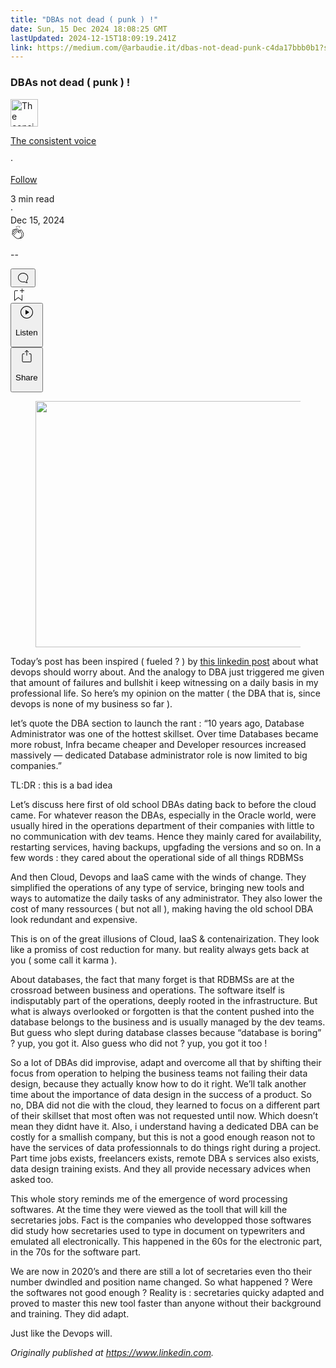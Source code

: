 ```yaml
---
title: "DBAs not dead ( punk ) !"
date: Sun, 15 Dec 2024 18:08:25 GMT
lastUpdated: 2024-12-15T18:09:19.241Z
link: https://medium.com/@arbaudie.it/dbas-not-dead-punk-c4da17bbb0b1?source=rss-c779d007e7fe------2
---
```


<article><div class="l"><div class="l"><span class="l"></span><section><div><div class="fs gi gj gk gl gm"></div><div class="gn go gp gq gr"><div class="ab cb"><div class="ci bh fz ga gb gc"><div><h1 class="pw-post-title gs gt gu bf gv gw gx gy gz ha hb hc hd he hf hg hh hi hj hk hl hm hn ho hp hq hr hs ht hu bk" data-testid="storyTitle" id="7c58">DBAs not dead ( punk ) !</h1><div><div class="speechify-ignore ab cp"><div class="speechify-ignore bh l"><div class="hv hw hx hy hz ab"><div><div class="ab ia"><div><div aria-hidden="false" class="bm"><a href="/@arbaudie.it?source=post_page---byline--c4da17bbb0b1---------------------------------------" rel="noopener follow"><div class="l ib ic by id ie"><div class="l fj"><img alt="The consistent voice" class="l fd by dd de cx" data-testid="authorPhoto" height="44" loading="lazy" src="https://miro.medium.com/v2/da:true/resize:fill:88:88/0*7vBG_L_kSIeOh095" width="44"/><div class="if by l dd de fs n ig ft"></div></div></div></a></div></div></div></div><div class="bn bh l"><div class="ab"><div style="flex:1"><span class="bf b bg z bk"><div class="ih ab q"><div class="ab q ii"><div class="ab q"><div><div aria-hidden="false" class="bm"><p class="bf b ij ik bk"><a class="af ag ah ai aj ak al am an ao ap aq ar il" data-testid="authorName" href="/@arbaudie.it?source=post_page---byline--c4da17bbb0b1---------------------------------------" rel="noopener follow">The consistent voice</a></p></div></div></div><span aria-hidden="true" class="im in"><span class="bf b bg z du">·</span></span><p class="bf b ij ik du"><span><a class="io ip ah ai aj ak al am an ao ap aq ar ex iq ir" href="/m/signin?actionUrl=https%3A%2F%2Fmedium.com%2F_%2Fsubscribe%2Fuser%2Fc779d007e7fe&amp;operation=register&amp;redirect=https%3A%2F%2Fmedium.com%2F%40arbaudie.it%2Fdbas-not-dead-punk-c4da17bbb0b1&amp;user=The+consistent+voice&amp;userId=c779d007e7fe&amp;source=post_page-c779d007e7fe--byline--c4da17bbb0b1---------------------post_header------------------" rel="noopener follow">Follow</a></span></p></div></div></span></div></div><div class="l is"><span class="bf b bg z du"><div class="ab cn it iu iv"><span class="bf b bg z du"><div class="ab ae"><span data-testid="storyReadTime">3 min read</span><div aria-hidden="true" class="iw ix l"><span aria-hidden="true" class="l"><span class="bf b bg z du">·</span></span></div><span data-testid="storyPublishDate">Dec 15, 2024</span></div></span></div></span></div></div></div><div class="ab cp iy iz ja jb jc jd je jf jg jh ji jj jk jl jm jn"><div class="h k w fg fh q"><div class="kd l"><div class="ab q ke kf"><div class="pw-multi-vote-icon fj kg kh ki kj"><span><a class="af ag ah ai aj ak al am an ao ap aq ar as at" data-testid="headerClapButton" href="/m/signin?actionUrl=https%3A%2F%2Fmedium.com%2F_%2Fvote%2Fp%2Fc4da17bbb0b1&amp;operation=register&amp;redirect=https%3A%2F%2Fmedium.com%2F%40arbaudie.it%2Fdbas-not-dead-punk-c4da17bbb0b1&amp;user=The+consistent+voice&amp;userId=c779d007e7fe&amp;source=---header_actions--c4da17bbb0b1---------------------clap_footer------------------" rel="noopener follow"><div><div aria-hidden="false" class="bm"><div class="kk ao kl km kn ko am kp kq kr kj"><svg aria-label="clap" height="24" viewbox="0 0 24 24" width="24" xmlns="http://www.w3.org/2000/svg"><path clip-rule="evenodd" d="M11.37.828 12 3.282l.63-2.454zM13.916 3.953l1.523-2.112-1.184-.39zM8.589 1.84l1.522 2.112-.337-2.501zM18.523 18.92c-.86.86-1.75 1.246-2.62 1.33a6 6 0 0 0 .407-.372c2.388-2.389 2.86-4.951 1.399-7.623l-.912-1.603-.79-1.672c-.26-.56-.194-.98.203-1.288a.7.7 0 0 1 .546-.132c.283.046.546.231.728.5l2.363 4.157c.976 1.624 1.141 4.237-1.324 6.702m-10.999-.438L3.37 14.328a.828.828 0 0 1 .585-1.408.83.83 0 0 1 .585.242l2.158 2.157a.365.365 0 0 0 .516-.516l-2.157-2.158-1.449-1.449a.826.826 0 0 1 1.167-1.17l3.438 3.44a.363.363 0 0 0 .516 0 .364.364 0 0 0 0-.516L5.293 9.513l-.97-.97a.826.826 0 0 1 0-1.166.84.84 0 0 1 1.167 0l.97.968 3.437 3.436a.36.36 0 0 0 .517 0 .366.366 0 0 0 0-.516L6.977 7.83a.82.82 0 0 1-.241-.584.82.82 0 0 1 .824-.826c.219 0 .43.087.584.242l5.787 5.787a.366.366 0 0 0 .587-.415l-1.117-2.363c-.26-.56-.194-.98.204-1.289a.7.7 0 0 1 .546-.132c.283.046.545.232.727.501l2.193 3.86c1.302 2.38.883 4.59-1.277 6.75-1.156 1.156-2.602 1.627-4.19 1.367-1.418-.236-2.866-1.033-4.079-2.246M10.75 5.971l2.12 2.12c-.41.502-.465 1.17-.128 1.89l.22.465-3.523-3.523a.8.8 0 0 1-.097-.368c0-.22.086-.428.241-.584a.847.847 0 0 1 1.167 0m7.355 1.705c-.31-.461-.746-.758-1.23-.837a1.44 1.44 0 0 0-1.11.275c-.312.24-.505.543-.59.881a1.74 1.74 0 0 0-.906-.465 1.47 1.47 0 0 0-.82.106l-2.182-2.182a1.56 1.56 0 0 0-2.2 0 1.54 1.54 0 0 0-.396.701 1.56 1.56 0 0 0-2.21-.01 1.55 1.55 0 0 0-.416.753c-.624-.624-1.649-.624-2.237-.037a1.557 1.557 0 0 0 0 2.2c-.239.1-.501.238-.715.453a1.56 1.56 0 0 0 0 2.2l.516.515a1.556 1.556 0 0 0-.753 2.615L7.01 19c1.32 1.319 2.909 2.189 4.475 2.449q.482.08.971.08c.85 0 1.653-.198 2.393-.579.231.033.46.054.686.054 1.266 0 2.457-.52 3.505-1.567 2.763-2.763 2.552-5.734 1.439-7.586z" fill-rule="evenodd"></path></svg></div></div></div></a></span></div><div class="pw-multi-vote-count l ks kt ku kv kw kx ky"><p class="bf b dv z du"><span class="kz">--</span></p></div></div></div><div><div aria-hidden="false" class="bm"><button aria-label="responses" class="ao kk la lb ab q fk lc ld"><svg class="le" height="24" viewbox="0 0 24 24" width="24" xmlns="http://www.w3.org/2000/svg"><path d="M18.006 16.803c1.533-1.456 2.234-3.325 2.234-5.321C20.24 7.357 16.709 4 12.191 4S4 7.357 4 11.482c0 4.126 3.674 7.482 8.191 7.482.817 0 1.622-.111 2.393-.327.231.2.48.391.744.559 1.06.693 2.203 1.044 3.399 1.044.224-.008.4-.112.486-.287a.49.49 0 0 0-.042-.518c-.495-.67-.845-1.364-1.04-2.057a4 4 0 0 1-.125-.598zm-3.122 1.055-.067-.223-.315.096a8 8 0 0 1-2.311.338c-4.023 0-7.292-2.955-7.292-6.587 0-3.633 3.269-6.588 7.292-6.588 4.014 0 7.112 2.958 7.112 6.593 0 1.794-.608 3.469-2.027 4.72l-.195.168v.255c0 .056 0 .151.016.295.025.231.081.478.154.733.154.558.398 1.117.722 1.659a5.3 5.3 0 0 1-2.165-.845c-.276-.176-.714-.383-.941-.59z"></path></svg></button></div></div></div><div class="ab q jo jp jq jr js jt ju jv jw jx jy jz ka kb kc"><div class="lf k j i d"></div><div class="h k"><div><div aria-hidden="false" class="bm"><span><a class="af ag ah ai aj ak al am an ao ap aq ar as at" data-testid="headerBookmarkButton" href="/m/signin?actionUrl=https%3A%2F%2Fmedium.com%2F_%2Fbookmark%2Fp%2Fc4da17bbb0b1&amp;operation=register&amp;redirect=https%3A%2F%2Fmedium.com%2F%40arbaudie.it%2Fdbas-not-dead-punk-c4da17bbb0b1&amp;source=---header_actions--c4da17bbb0b1---------------------bookmark_footer------------------" rel="noopener follow"><svg aria-label="Add to list bookmark button" class="du lg" fill="none" height="25" viewbox="0 0 25 25" width="25" xmlns="http://www.w3.org/2000/svg"><path d="M18 2.5a.5.5 0 0 1 1 0V5h2.5a.5.5 0 0 1 0 1H19v2.5a.5.5 0 1 1-1 0V6h-2.5a.5.5 0 0 1 0-1H18zM7 7a1 1 0 0 1 1-1h3.5a.5.5 0 0 0 0-1H8a2 2 0 0 0-2 2v14a.5.5 0 0 0 .805.396L12.5 17l5.695 4.396A.5.5 0 0 0 19 21v-8.5a.5.5 0 0 0-1 0v7.485l-5.195-4.012a.5.5 0 0 0-.61 0L7 19.985z" fill="currentColor"></path></svg></a></span></div></div></div><div class="fd lh cn"><div class="l ae"><div class="ab cb"><div class="li lj lk ll lm ln ci bh"><div class="ab"><div aria-hidden="false" class="bm"><div><div aria-hidden="false" class="bm"><button aria-label="Listen" class="af fk ah ai aj ak al lo an ao ap ex lp lq ld lr ls lt lu lv s lw lx ly lz ma mb mc u md me mf" data-testid="audioPlayButton"><svg fill="none" height="24" viewbox="0 0 24 24" width="24" xmlns="http://www.w3.org/2000/svg"><path clip-rule="evenodd" d="M3 12a9 9 0 1 1 18 0 9 9 0 0 1-18 0m9-10C6.477 2 2 6.477 2 12s4.477 10 10 10 10-4.477 10-10S17.523 2 12 2m3.376 10.416-4.599 3.066a.5.5 0 0 1-.777-.416V8.934a.5.5 0 0 1 .777-.416l4.599 3.066a.5.5 0 0 1 0 .832" fill="currentColor" fill-rule="evenodd"></path></svg><div class="j i d"><p class="bf b bg z du">Listen</p></div></button></div></div></div></div></div></div></div></div><div aria-describedby="postFooterSocialMenu" aria-hidden="false" aria-labelledby="postFooterSocialMenu" class="bm"><div><div aria-hidden="false" class="bm"><button aria-controls="postFooterSocialMenu" aria-expanded="false" aria-label="Share Post" class="af fk ah ai aj ak al lo an ao ap ex lp lq ld lr ls lt lu lv s lw lx ly lz ma mb mc u md me mf" data-testid="headerSocialShareButton"><svg fill="none" height="24" viewbox="0 0 24 24" width="24" xmlns="http://www.w3.org/2000/svg"><path clip-rule="evenodd" d="M15.218 4.931a.4.4 0 0 1-.118.132l.012.006a.45.45 0 0 1-.292.074.5.5 0 0 1-.3-.13l-2.02-2.02v7.07c0 .28-.23.5-.5.5s-.5-.22-.5-.5v-7.04l-2 2a.45.45 0 0 1-.57.04h-.02a.4.4 0 0 1-.16-.3.4.4 0 0 1 .1-.32l2.8-2.8a.5.5 0 0 1 .7 0l2.8 2.79a.42.42 0 0 1 .068.498m-.106.138.008.004v-.01zM16 7.063h1.5a2 2 0 0 1 2 2v10a2 2 0 0 1-2 2h-11c-1.1 0-2-.9-2-2v-10a2 2 0 0 1 2-2H8a.5.5 0 0 1 .35.15.5.5 0 0 1 .15.35.5.5 0 0 1-.15.35.5.5 0 0 1-.35.15H6.4c-.5 0-.9.4-.9.9v10.2a.9.9 0 0 0 .9.9h11.2c.5 0 .9-.4.9-.9v-10.2c0-.5-.4-.9-.9-.9H16a.5.5 0 0 1 0-1" fill="currentColor" fill-rule="evenodd"></path></svg><div class="j i d"><p class="bf b bg z du">Share</p></div></button></div></div></div></div></div></div></div></div></div><figure class="mj mk ml mm mn mo mg mh paragraph-image"><div class="mp mq fj mr bh ms" role="button" tabindex="0"><div class="mg mh mi"><picture><source sizes="(min-resolution: 4dppx) and (max-width: 700px) 50vw, (-webkit-min-device-pixel-ratio: 4) and (max-width: 700px) 50vw, (min-resolution: 3dppx) and (max-width: 700px) 67vw, (-webkit-min-device-pixel-ratio: 3) and (max-width: 700px) 65vw, (min-resolution: 2.5dppx) and (max-width: 700px) 80vw, (-webkit-min-device-pixel-ratio: 2.5) and (max-width: 700px) 80vw, (min-resolution: 2dppx) and (max-width: 700px) 100vw, (-webkit-min-device-pixel-ratio: 2) and (max-width: 700px) 100vw, 700px" srcset="https://miro.medium.com/v2/resize:fit:640/format:webp/0*M6ez_a4-ynLmUWxy 640w, https://miro.medium.com/v2/resize:fit:720/format:webp/0*M6ez_a4-ynLmUWxy 720w, https://miro.medium.com/v2/resize:fit:750/format:webp/0*M6ez_a4-ynLmUWxy 750w, https://miro.medium.com/v2/resize:fit:786/format:webp/0*M6ez_a4-ynLmUWxy 786w, https://miro.medium.com/v2/resize:fit:828/format:webp/0*M6ez_a4-ynLmUWxy 828w, https://miro.medium.com/v2/resize:fit:1100/format:webp/0*M6ez_a4-ynLmUWxy 1100w, https://miro.medium.com/v2/resize:fit:1400/format:webp/0*M6ez_a4-ynLmUWxy 1400w" type="image/webp"/><source data-testid="og" sizes="(min-resolution: 4dppx) and (max-width: 700px) 50vw, (-webkit-min-device-pixel-ratio: 4) and (max-width: 700px) 50vw, (min-resolution: 3dppx) and (max-width: 700px) 67vw, (-webkit-min-device-pixel-ratio: 3) and (max-width: 700px) 65vw, (min-resolution: 2.5dppx) and (max-width: 700px) 80vw, (-webkit-min-device-pixel-ratio: 2.5) and (max-width: 700px) 80vw, (min-resolution: 2dppx) and (max-width: 700px) 100vw, (-webkit-min-device-pixel-ratio: 2) and (max-width: 700px) 100vw, 700px" srcset="https://miro.medium.com/v2/resize:fit:640/0*M6ez_a4-ynLmUWxy 640w, https://miro.medium.com/v2/resize:fit:720/0*M6ez_a4-ynLmUWxy 720w, https://miro.medium.com/v2/resize:fit:750/0*M6ez_a4-ynLmUWxy 750w, https://miro.medium.com/v2/resize:fit:786/0*M6ez_a4-ynLmUWxy 786w, https://miro.medium.com/v2/resize:fit:828/0*M6ez_a4-ynLmUWxy 828w, https://miro.medium.com/v2/resize:fit:1100/0*M6ez_a4-ynLmUWxy 1100w, https://miro.medium.com/v2/resize:fit:1400/0*M6ez_a4-ynLmUWxy 1400w"/><img alt="" class="bh ln mt c" height="394" loading="eager" role="presentation" width="700"/></picture></div></div></figure><p class="pw-post-body-paragraph mu mv gu mw b mx my mz na nb nc nd ne nf ng nh ni nj nk nl nm nn no np nq nr gn bk" id="58ed">Today’s post has been inspired ( fueled ? ) by <a class="af ns" href="https://www.linkedin.com/redir/redirect?url=https%3A%2F%2Flogical.li%2Fblog%2Fdevops%2F&amp;urlhash=AsSR&amp;trk=article-ssr-frontend-pulse_little-text-block" rel="noopener ugc nofollow" target="_blank">this linkedin post</a> about what devops should worry about. And the analogy to DBA just triggered me given that amount of failures and bullshit i keep witnessing on a daily basis in my professional life. So here’s my opinion on the matter ( the DBA that is, since devops is none of my business so far ).</p><p class="pw-post-body-paragraph mu mv gu mw b mx my mz na nb nc nd ne nf ng nh ni nj nk nl nm nn no np nq nr gn bk" id="2798">let’s quote the DBA section to launch the rant : “10 years ago, Database Administrator was one of the hottest skillset. Over time Databases became more robust, Infra became cheaper and Developer resources increased massively — dedicated Database administrator role is now limited to big companies.”</p><p class="pw-post-body-paragraph mu mv gu mw b mx my mz na nb nc nd ne nf ng nh ni nj nk nl nm nn no np nq nr gn bk" id="b164">TL:DR : this is a bad idea</p><p class="pw-post-body-paragraph mu mv gu mw b mx my mz na nb nc nd ne nf ng nh ni nj nk nl nm nn no np nq nr gn bk" id="7d6e">Let’s discuss here first of old school DBAs dating back to before the cloud came. For whatever reason the DBAs, especially in the Oracle world, were usually hired in the operations department of their companies with little to no communication with dev teams. Hence they mainly cared for availability, restarting services, having backups, upgfading the versions and so on. In a few words : they cared about the operational side of all things RDBMSs</p><p class="pw-post-body-paragraph mu mv gu mw b mx my mz na nb nc nd ne nf ng nh ni nj nk nl nm nn no np nq nr gn bk" id="401d">And then Cloud, Devops and IaaS came with the winds of change. They simplified the operations of any type of service, bringing new tools and ways to automatize the daily tasks of any administrator. They also lower the cost of many ressources ( but not all ), making having the old school DBA look redundant and expensive.</p><p class="pw-post-body-paragraph mu mv gu mw b mx my mz na nb nc nd ne nf ng nh ni nj nk nl nm nn no np nq nr gn bk" id="fc72">This is on of the great illusions of Cloud, IaaS &amp; contenairization. They look like a promiss of cost reduction for many. but reality always gets back at you ( some call it karma ).</p><p class="pw-post-body-paragraph mu mv gu mw b mx my mz na nb nc nd ne nf ng nh ni nj nk nl nm nn no np nq nr gn bk" id="e37f">About databases, the fact that many forget is that RDBMSs are at the crossroad between business and operations. The software itself is indisputably part of the operations, deeply rooted in the infrastructure. But what is always overlooked or forgotten is that the content pushed into the database belongs to the business and is usually managed by the dev teams. But guess who slept during database classes because “database is boring” ? yup, you got it. Also guess who did not ? yup, you got it too !</p><p class="pw-post-body-paragraph mu mv gu mw b mx my mz na nb nc nd ne nf ng nh ni nj nk nl nm nn no np nq nr gn bk" id="c54b">So a lot of DBAs did improvise, adapt and overcome all that by shifting their focus from operation to helping the business teams not failing their data design, because they actually know how to do it right. We’ll talk another time about the importance of data design in the success of a product. So no, DBA did not die with the cloud, they learned to focus on a different part of their skillset that most often was not requested until now. Which doesn’t mean they didnt have it. Also, i understand having a dedicated DBA can be costly for a smallish company, but this is not a good enough reason not to have the services of data professionnals to do things right during a project. Part time jobs exists, freelancers exists, remote DBA s services also exists, data design training exists. And they all provide necessary advices when asked too.</p><p class="pw-post-body-paragraph mu mv gu mw b mx my mz na nb nc nd ne nf ng nh ni nj nk nl nm nn no np nq nr gn bk" id="3997">This whole story reminds me of the emergence of word processing softwares. At the time they were viewed as the tooll that will kill the secretaries jobs. Fact is the companies who developped those softwares did study how secretaries used to type in document on typewriters and emulated all electronically. This happened in the 60s for the electronic part, in the 70s for the software part.</p><p class="pw-post-body-paragraph mu mv gu mw b mx my mz na nb nc nd ne nf ng nh ni nj nk nl nm nn no np nq nr gn bk" id="1298">We are now in 2020’s and there are still a lot of secretaries even tho their number dwindled and position name changed. So what happened ? Were the softwares not good enough ? Reality is : secretaries quicky adapted and proved to master this new tool faster than anyone without their background and training. They did adapt.</p><p class="pw-post-body-paragraph mu mv gu mw b mx my mz na nb nc nd ne nf ng nh ni nj nk nl nm nn no np nq nr gn bk" id="e15a">Just like the Devops will.</p></div></div></div><div class="ab cb nt nu nv nw" role="separator"><span class="nx by bm ny nz oa"></span><span class="nx by bm ny nz oa"></span><span class="nx by bm ny nz"></span></div><div class="gn go gp gq gr"><div class="ab cb"><div class="ci bh fz ga gb gc"><p class="pw-post-body-paragraph mu mv gu mw b mx my mz na nb nc nd ne nf ng nh ni nj nk nl nm nn no np nq nr gn bk" id="ebff"><em class="ob">Originally published at </em><a class="af ns" href="https://www.linkedin.com/pulse/dbas-dead-punk-sylvain-arbaudie-o5w7e" rel="noopener ugc nofollow" target="_blank"><em class="ob">https://www.linkedin.com</em></a><em class="ob">.</em></p></div></div></div></div></section></div></div></article>

